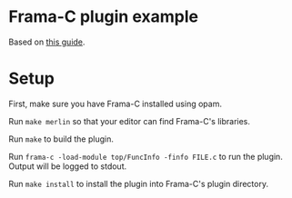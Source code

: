 # Frama-C plugin example

Based on [this guide](https://frama-c.com/download/frama-c-plugin-development-guide.pdf).

# Setup

First, make sure you have Frama-C installed using opam.

Run `make merlin` so that your editor can find Frama-C's libraries.

Run `make` to build the plugin.

Run `frama-c -load-module top/FuncInfo -finfo FILE.c` to run the plugin. Output will be logged to stdout.

Run `make install` to install the plugin into Frama-C's plugin directory.
